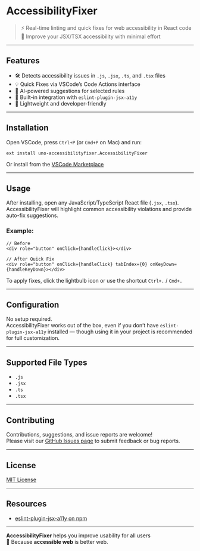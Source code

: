 # AccessibilityFixer

> ⚡ Real-time linting and quick fixes for web accessibility in React code  
> 🚀 Improve your JSX/TSX accessibility with minimal effort

---

## Features

- 🛠️ Detects accessibility issues in `.js`, `.jsx`, `.ts`, and `.tsx` files
- 💡 Quick Fixes via VSCode’s Code Actions interface
- 🤖 AI-powered suggestions for selected rules
- 🔧 Built-in integration with `eslint-plugin-jsx-a11y`
- 🧠 Lightweight and developer-friendly

---

## Installation

Open VSCode, press `Ctrl+P` (or `Cmd+P` on Mac) and run:

```
ext install uno-accessibilityfixer.AccessibilityFixer
```

Or install from the [VSCode Marketplace](https://marketplace.visualstudio.com/items?itemName=uno-accessibilityfixer.AccessibilityFixer)

---

## Usage

After installing, open any JavaScript/TypeScript React file (`.jsx`, `.tsx`).  
AccessibilityFixer will highlight common accessibility violations and provide auto-fix suggestions.

### Example:

```tsx
// Before
<div role="button" onClick={handleClick}></div>

// After Quick Fix
<div role="button" onClick={handleClick} tabIndex={0} onKeyDown={handleKeyDown}></div>
```

To apply fixes, click the lightbulb icon or use the shortcut `Ctrl+.` / `Cmd+.`

---

## Configuration

No setup required.  
AccessibilityFixer works out of the box, even if you don’t have `eslint-plugin-jsx-a11y` installed — though using it in your project is recommended for full customization.

---

## Supported File Types

- `.js`
- `.jsx`
- `.ts`
- `.tsx`

---

## Contributing

Contributions, suggestions, and issue reports are welcome!  
Please visit our [GitHub Issues page](https://github.com/osdev-challenge/AccessibilityFixer) to submit feedback or bug reports.

---

## License

[MIT License](./LICENSE.txt)

---

## Resources

- [eslint-plugin-jsx-a11y on npm](https://www.npmjs.com/package/eslint-plugin-jsx-a11y)

---

**AccessibilityFixer** helps you improve usability for all users  
💬 Because **accessible web** is better web.
